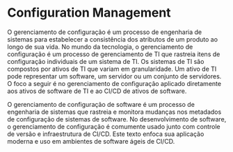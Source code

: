 # Configuration Management

O gerenciamento de configuração é um processo de engenharia de sistemas para estabelecer a consistência dos atributos de um produto ao longo de sua vida. No mundo da tecnologia, o gerenciamento de configuração é um processo de gerenciamento de TI que rastreia itens de configuração individuais de um sistema de TI. Os sistemas de TI são compostos por ativos de TI que variam em granularidade. Um ativo de TI pode representar um software, um servidor ou um conjunto de servidores. O foco a seguir é no gerenciamento de configuração aplicado diretamente aos ativos de software de TI e ao CI/CD de ativos de software.

O gerenciamento de configuração de software é um processo de engenharia de sistemas que rastreia e monitora mudanças nos metadados de configuração de sistemas de software. No desenvolvimento de software, o gerenciamento de configuração é comumente usado junto com controle de versão e infraestrutura de CI/CD. Este texto enfoca sua aplicação moderna e uso em ambientes de software ágeis de CI/CD.